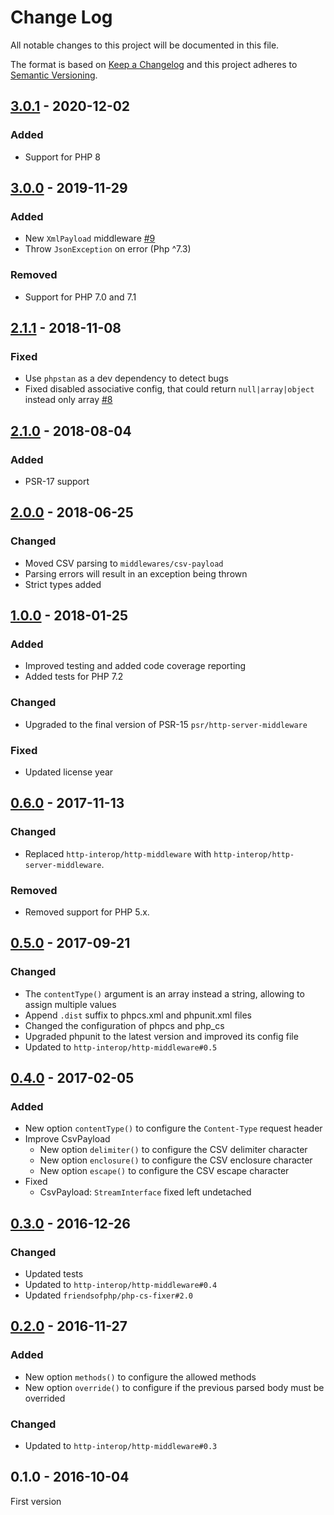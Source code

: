 # Change Log

All notable changes to this project will be documented in this file.

The format is based on [Keep a Changelog](http://keepachangelog.com/)
and this project adheres to [Semantic Versioning](http://semver.org/).

## [3.0.1] - 2020-12-02
### Added
- Support for PHP 8

## [3.0.0] - 2019-11-29
### Added
- New `XmlPayload` middleware [#9]
- Throw `JsonException` on error (Php ^7.3)

### Removed
- Support for PHP 7.0 and 7.1

## [2.1.1] - 2018-11-08
### Fixed
- Use `phpstan` as a dev dependency to detect bugs
- Fixed disabled associative config, that could return `null|array|object` instead only array [#8]

## [2.1.0] - 2018-08-04
### Added
- PSR-17 support

## [2.0.0] - 2018-06-25
### Changed
- Moved CSV parsing to `middlewares/csv-payload`
- Parsing errors will result in an exception being thrown
- Strict types added

## [1.0.0] - 2018-01-25
### Added
- Improved testing and added code coverage reporting
- Added tests for PHP 7.2

### Changed
- Upgraded to the final version of PSR-15 `psr/http-server-middleware`

### Fixed
- Updated license year

## [0.6.0] - 2017-11-13
### Changed
- Replaced `http-interop/http-middleware` with  `http-interop/http-server-middleware`.

### Removed
- Removed support for PHP 5.x.

## [0.5.0] - 2017-09-21
### Changed
- The `contentType()` argument is an array instead a string, allowing to assign multiple values
- Append `.dist` suffix to phpcs.xml and phpunit.xml files
- Changed the configuration of phpcs and php_cs
- Upgraded phpunit to the latest version and improved its config file
- Updated to `http-interop/http-middleware#0.5`

## [0.4.0] - 2017-02-05
### Added
- New option `contentType()` to configure the `Content-Type` request header
- Improve CsvPayload
  - New option `delimiter()` to configure the CSV delimiter character
  - New option `enclosure()` to configure the CSV enclosure character
  - New option `escape()` to configure the CSV escape character
- Fixed
  - CsvPayload: `StreamInterface` fixed left undetached

## [0.3.0] - 2016-12-26
### Changed
- Updated tests
- Updated to `http-interop/http-middleware#0.4`
- Updated `friendsofphp/php-cs-fixer#2.0`

## [0.2.0] - 2016-11-27
### Added
- New option `methods()` to configure the allowed methods
- New option `override()` to configure if the previous parsed body must be overrided

### Changed
- Updated to `http-interop/http-middleware#0.3`

## 0.1.0 - 2016-10-04
First version

[#8]: https://github.com/middlewares/payload/issues/8
[#9]: https://github.com/middlewares/payload/issues/9

[3.0.1]: https://github.com/middlewares/payload/compare/v3.0.0...v3.0.1
[3.0.0]: https://github.com/middlewares/payload/compare/v2.1.1...v3.0.0
[2.1.1]: https://github.com/middlewares/payload/compare/v2.1.0...v2.1.1
[2.1.0]: https://github.com/middlewares/payload/compare/v2.0.0...v2.1.0
[2.0.0]: https://github.com/middlewares/payload/compare/v1.0.0...v2.0.0
[1.0.0]: https://github.com/middlewares/payload/compare/v0.6.0...v1.0.0
[0.6.0]: https://github.com/middlewares/payload/compare/v0.5.0...v0.6.0
[0.5.0]: https://github.com/middlewares/payload/compare/v0.4.0...v0.5.0
[0.4.0]: https://github.com/middlewares/payload/compare/v0.3.0...v0.4.0
[0.3.0]: https://github.com/middlewares/payload/compare/v0.2.0...v0.3.0
[0.2.0]: https://github.com/middlewares/payload/compare/v0.1.0...v0.2.0
